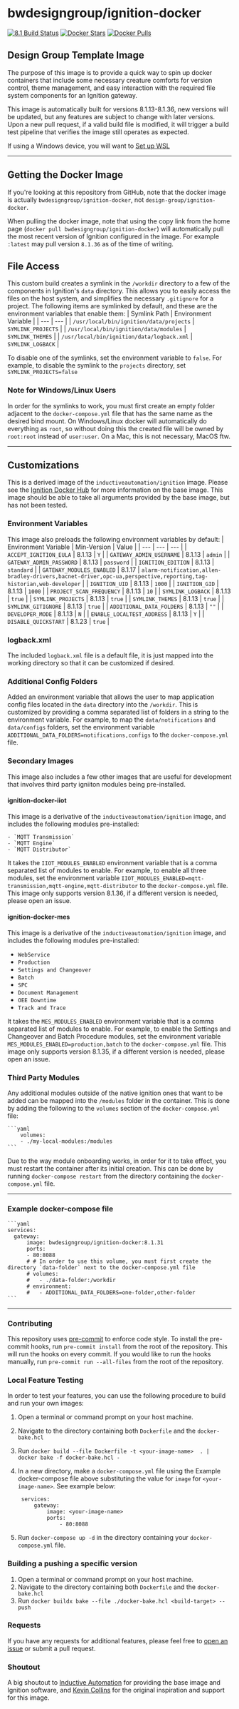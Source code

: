# bwdesigngroup/ignition-docker

[![8.1 Build Status](https://github.com/thirdgen88/ignition-docker/actions/workflows/multibuild-8.1.yml/badge.svg)](https://github.com/design-group/ignition-docker/actions)
[![Docker Stars](https://img.shields.io/docker/stars/bwdesigngroup/ignition-docker.svg)](https://hub.docker.com/r/bwdesigngroup/ignition-docker)
[![Docker Pulls](https://img.shields.io/docker/pulls/bwdesigngroup/ignition-docker.svg)](https://hub.docker.com/r/bwdesigngroup/ignition-docker)

## Design Group Template Image

The purpose of this image is to provide a quick way to spin up docker containers that include some necessary creature comforts for version control, theme management, and easy interaction with the required file system components for an Ignition gateway.

This image is automatically built for versions 8.1.13-8.1.36, new versions will be updated, but any features are subject to change with later versions. Upon a new pull request, if a valid build file is modified, it will trigger a build test pipeline that verifies the image still operates as expected.

If using a Windows device, you will want to [Set up WSL](docs/setting-up-wsl.md)

___

## Getting the Docker Image

If you're looking at this repository from GitHub, note that the docker image is actually `bwdesigngroup/ignition-docker`, not `design-group/ignition-docker`.

When pulling the docker image, note that using the copy link from the home page (`docker pull bwdesigngroup/ignition-docker`) will automatically pull the most recent version of Ignition configured in the image. For example `:latest` may pull version `8.1.36` as of the time of writing.

## File Access

This custom build creates a symlink in the `/workdir` directory to a few of the components in Ignition's `data` directory. This allows you to easily access the files on the host system, and simplifies the necessary `.gitignore` for a project. The following items are symlinked by default, and these are the environment variables that enable them:
| Symlink Path | Environment Variable |
| --- | --- |
| `/usr/local/bin/ignition/data/projects` | `SYMLINK_PROJECTS` |
| `/usr/local/bin/ignition/data/modules` | `SYMLINK_THEMES` |
| `/usr/local/bin/ignition/data/logback.xml` | `SYMLINK_LOGBACK` |

To disable one of the symlinks, set the environment variable to `false`. For example, to disable the symlink to the `projects` directory, set `SYMLINK_PROJECTS=false`

### Note for Windows/Linux Users

In order for the symlinks to work, you must first create an empty folder adjacent to the `docker-compose.yml` file that has the same name as the desired bind mount. On Windows/Linux docker will automatically do everything as `root`, so without doing this the created file will be owned by `root:root` instead of `user:user`. On a Mac, this is not necessary, MacOS ftw.

___

## Customizations

This is a derived image of the `inductiveautomation/ignition` image. Please see the [Ignition Docker Hub](https://hub.docker.com/r/inductiveautomation/ignition) for more information on the base image. This image should be able to take all arguments provided by the base image, but has not been tested.

### Environment Variables

This image also preloads the following environment variables by default:
| Environment Variable | Min-Version | Value |
| --- | --- | --- |
| `ACCEPT_IGNITION_EULA` | 8.1.13 | `Y` |
| `GATEWAY_ADMIN_USERNAME` | 8.1.13 | `admin` |
| `GATEWAY_ADMIN_PASSWORD` | 8.1.13 | `password` |
| `IGNITION_EDITION` | 8.1.13 | `standard` |
| `GATEWAY_MODULES_ENABLED` | 8.1.17 | `alarm-notification,allen-bradley-drivers,bacnet-driver,opc-ua,perspective,reporting,tag-historian,web-developer` |
| `IGNITION_UID` | 8.1.13 | `1000` |
| `IGNITION_GID` | 8.1.13 | `1000` |
| `PROJECT_SCAN_FREQUENCY` | 8.1.13 | `10` |
| `SYMLINK_LOGBACK` | 8.1.13 | `true` |
| `SYMLINK_PROJECTS` | 8.1.13 | `true` |
| `SYMLINK_THEMES` | 8.1.13 | `true` |
| `SYMLINK_GITIGNORE` | 8.1.13 | `true` |
| `ADDITIONAL_DATA_FOLDERS` | 8.1.13 | `""` |
| `DEVELOPER_MODE` | 8.1.13 | `N` |
| `ENABLE_LOCALTEST_ADDRESS` | 8.1.13 | `Y` |
| `DISABLE_QUICKSTART` | 8.1.23 | `true` |

### logback.xml

The included `logback.xml` file is a default file, it is just mapped into the working directory so that it can be customized if desired.

### Additional Config Folders

Added an environment variable that allows the user to map application config files located in the `data` directory into the `/workdir`. This is customized by providing a comma separated list of folders in a string to the environment variable. For example, to map the `data/notifications` and `data/configs` folders, set the environment variable `ADDITIONAL_DATA_FOLDERS=notifications,configs` to the `docker-compose.yml` file.

### Secondary Images

This image also includes a few other images that are useful for development that involves third party igniiton modules being pre-installed.

#### ignition-docker-iiot

This image is a derivative of the `inductiveautomation/ignition` image, and includes the following modules pre-installed:

	- `MQTT Transmission`
	- `MQTT Engine`
	- `MQTT Distributor`

It takes the `IIOT_MODULES_ENABLED` environment variable that is a comma separated list of modules to enable. For example, to enable all three modules, set the environment variable `IIOT_MODULES_ENABLED=mqtt-transmission,mqtt-engine,mqtt-distributor` to the `docker-compose.yml` file. This image only supports version 8.1.36, if a different version is needed, please open an issue.

#### ignition-docker-mes

This image is a derivative of the `inductiveautomation/ignition` image, and includes the following modules pre-installed:

- `WebService`
- `Production`
- `Settings and Changeover`
- `Batch`
- `SPC`
- `Document Management`
- `OEE Downtime`
- `Track and Trace`

It takes the `MES_MODULES_ENABLED` environment variable that is a comma separated list of modules to enable. For example, to enable the Settings and Changeover and Batch Procedure modules, set the environment variable `MES_MODULES_ENABLED=production,batch` to the `docker-compose.yml` file. This image only supports version 8.1.35, if a different version is needed, please open an issue.

### Third Party Modules

Any additional modules outside of the native ignition ones that want to be added can be mapped into the `/modules` folder in the container. This is done by adding the following to the `volumes` section of the `docker-compose.yml` file:

	```yaml
		volumes:
		- ./my-local-modules:/modules
	```

Due to the way module onboarding works, in order for it to take effect, you must restart the container after its initial creation. This can be done by running `docker-compose restart` from the directory containing the `docker-compose.yml` file.

___

### Example docker-compose file

	```yaml
	services:
	  gateway:
		  image: bwdesigngroup/ignition-docker:8.1.31
		  ports:
		  - 80:8088
		  # # In order to use this volume, you must first create the directory `data-folder` next to the docker-compose.yml file
		  # volumes:
		  #   - ./data-folder:/workdir
		  # environment:
		  #   - ADDITIONAL_DATA_FOLDERS=one-folder,other-folder
	```

___

### Contributing

This repository uses [pre-commit](https://pre-commit.com/) to enforce code style. To install the pre-commit hooks, run `pre-commit install` from the root of the repository. This will run the hooks on every commit. If you would like to run the hooks manually, run `pre-commit run --all-files` from the root of the repository.

### Local Feature Testing

In order to test your features, you can use the following procedure to build and run your own images:

1. Open a terminal or command prompt on your host machine.
2. Navigate to the directory containing both `Dockerfile` and the `docker-bake.hcl`
3. Run `docker build --file Dockerfile -t <your-image-name>  . | docker bake -f docker-bake.hcl -`
4. In a new directory, make a `docker-compose.yml` file using the Example docker-compose file above substituting the value for `image` for `<your-image-name>`. See example below:

		services:
			gateway:
				image: <your-image-name>
				ports:
					- 80:8088

5. Run `docker-compose up -d` in the directory containing your `docker-compose.yml` file.

### Building a pushing a specific version

1. Open a terminal or command prompt on your host machine.
2. Navigate to the directory containing both `Dockerfile` and the `docker-bake.hcl`
3. Run `docker buildx bake --file ./docker-bake.hcl <build-target> --push`

### Requests

If you have any requests for additional features, please feel free to [open an issue](https://github.com/design-group/ignition-docker/issues/new/choose) or submit a pull request.

### Shoutout

A big shoutout to [Inductive Automation](https://inductiveautomation.com/) for providing the base image and Ignition software, and [Kevin Collins](https://github.com/thirdgen88) for the original inspiration and support for this image.
